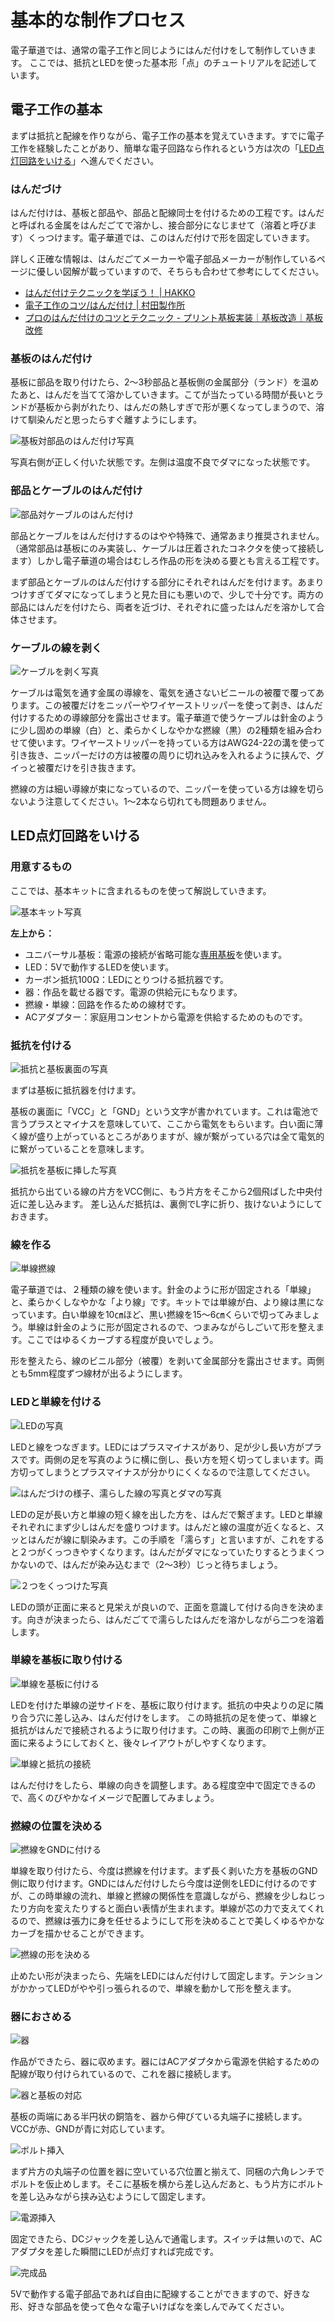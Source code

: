 # 基本的な制作プロセス

電子華道では、通常の電子工作と同じようにはんだ付けをして制作していきます。
ここでは、抵抗とLEDを使った基本形「点」のチュートリアルを記述しています。

## 電子工作の基本

まずは抵抗と配線を作りながら、電子工作の基本を覚えていきます。すでに電子工作を経験したことがあり、簡単な電子回路なら作れるという方は次の「[LED点灯回路をいける](#LED点灯回路をいける)」へ進んでください。

### はんだづけ

はんだ付けは、基板と部品や、部品と配線同士を付けるための工程です。はんだと呼ばれる金属をはんだごてで溶かし、接合部分になじませて（溶着と呼びます）くっつけます。電子華道では、このはんだ付けで形を固定していきます。

詳しく正確な情報は、はんだごてメーカーや電子部品メーカーが制作しているページに優しい図解が載っていますので、そちらも合わせて参考にしてください。

- [はんだ付けテクニックを学ぼう！ | HAKKO](http://handa-craft.hakko.com/)
- [電子工作のコツ/はんだ付け | 村田製作所](https://www.murata.com/ja-jp/campaign/ads/japan/elekids/ele/craft/knack/soldering)
- [プロのはんだ付けのコツとテクニック - プリント基板実装｜基板改造｜基板改修](https://www.kogadenshi.co.jp/半田付けテクニック/)

### 基板のはんだ付け

基板に部品を取り付けたら、2～3秒部品と基板側の金属部分（ランド）を温めたあと、はんだを当てて溶かしていきます。こてが当たっている時間が長いとランドが基板から剥がれたり、はんだの熱しすぎで形が悪くなってしまうので、溶けて馴染んだと思ったらすぐ離すようにします。

![基板対部品のはんだ付け写真](assets/solder.jpg)

写真右側が正しく付いた状態です。左側は温度不良でダマになった状態です。

### 部品とケーブルのはんだ付け

![部品対ケーブルのはんだ付け](assets/solder_part_cable.jpg)

部品とケーブルをはんだ付けするのはやや特殊で、通常あまり推奨されません。（通常部品は基板にのみ実装し、ケーブルは圧着されたコネクタを使って接続します）しかし電子華道の場合はむしろ作品の形を決める要とも言える工程です。

まず部品とケーブルのはんだ付けする部分にそれぞれはんだを付けます。あまりつけすぎてダマになってしまうと見た目にも悪いので、少しで十分です。両方の部品にはんだを付けたら、両者を近づけ、それぞれに盛ったはんだを溶かして合体させます。

### ケーブルの線を剥く

![ケーブルを剥く写真](assets/wire_strip.jpg)

ケーブルは電気を通す金属の導線を、電気を通さないビニールの被覆で覆ってあります。この被覆だけをニッパーやワイヤーストリッパーを使って剥き、はんだ付けするための導線部分を露出させます。電子華道で使うケーブルは針金のように少し固めの単線（白）と、柔らかくしなやかな撚線（黒）の2種類を組み合わせて使います。ワイヤーストリッパーを持っている方はAWG24-22の溝を使って引き抜き、ニッパーだけの方は被覆の周りに切れ込みを入れるように挟んで、グイっと被覆だけを引き抜きます。

撚線の方は細い導線が束になっているので、ニッパーを使っている方は線を切らないよう注意してください。1～2本なら切れても問題ありません。

## LED点灯回路をいける

### 用意するもの

ここでは、基本キットに含まれるものを使って解説していきます。

![基本キット写真](assets/kit.jpg)

**左上から：**

- ユニバーサル基板：電源の接続が省略可能な[専用基板](../resources/pcb/universal_plate_v1)を使います。
- LED：5Vで動作するLEDを使います。
- カーボン抵抗100Ω：LEDにとりつける抵抗器です。
- 器：作品を載せる器です。電源の供給元にもなります。
- 撚線・単線：回路を作るための線材です。
- ACアダプター：家庭用コンセントから電源を供給するためのものです。

### 抵抗を付ける

![抵抗と基板裏面の写真](assets/registor_pcb.jpg)

まずは基板に抵抗器を付けます。

基板の裏面に「VCC」と「GND」という文字が書かれています。これは電池で言うプラスとマイナスを意味していて、ここから電気をもらいます。白い面に薄く線が盛り上がっているところがありますが、線が繋がっている穴は全て電気的に繋がっていることを意味します。

![抵抗を基板に挿した写真](assets/reg_insert_bottom.jpg)

抵抗から出ている線の片方をVCC側に、もう片方をそこから2個飛ばした中央付近に差し込みます。
差し込んだ抵抗は、裏側でL字に折り、抜けないようにしておきます。

### 線を作る

![単線撚線](assets/wire.jpg)

電子華道では、２種類の線を使います。針金のように形が固定される「単線」と、柔らかくしなやかな「より線」です。キットでは単線が白、より線は黒になっています。白い単線を10㎝ほど、黒い撚線を15～6㎝くらいで切ってみましょう。単線は針金のように形が固定されるので、つまみながらしごいて形を整えます。ここではゆるくカーブする程度が良いでしょう。

形を整えたら、線のビニル部分（被覆）を剥いて金属部分を露出させます。両側とも5mm程度ずつ線材が出るようにします。

### LEDと単線を付ける

![LEDの写真](assets/led.jpg)

LEDと線をつなぎます。LEDにはプラスマイナスがあり、足が少し長い方がプラスです。両側の足を写真のように横に倒し、長い方を短く切ってしまいます。両方切ってしまうとプラスマイナスが分かりにくくなるので注意してください。

![はんだづけの様子、濡らした線の写真とダマの写真](assets/solder_part_cable.jpg)

LEDの足が長い方と単線の短く線を出した方を、はんだで繋ぎます。LEDと単線それぞれにまず少しはんだを盛りつけます。はんだと線の温度が近くなると、スッとはんだが線に馴染みます。この手順を「濡らす」と言いますが、これをすると２つがくっつきやすくなります。はんだがダマになっていたりするとうまくつかないので、はんだが染み込むまで（2～3秒）じっと待ちましょう。

![２つをくっつけた写真](assets/led_cable.jpg)

LEDの頭が正面に来ると見栄えが良いので、正面を意識して付ける向きを決めます。向きが決まったら、はんだごてで濡らしたはんだを溶かしながら二つを溶着します。

### 単線を基板に取り付ける

![単線を基板に付ける](assets/cable_solder.jpg)

LEDを付けた単線の逆サイドを、基板に取り付けます。抵抗の中央よりの足に隣り合う穴に差し込み、はんだ付けをします。
この時抵抗の足を使って、単線と抵抗がはんだで接続されるように取り付けます。この時、裏面の印刷で上側が正面に来るようにしておくと、後々レイアウトがしやすくなります。

![単線と抵抗の接続](assets/wiring_single.jpg)

はんだ付けをしたら、単線の向きを調整します。ある程度空中で固定できるので、高くのびやかなイメージで配置してみましょう。

### 撚線の位置を決める

![撚線をGNDに付ける](assets/solder_gnd.jpg)

単線を取り付けたら、今度は撚線を付けます。まず長く剥いた方を基板のGND側に取り付けます。GNDにはんだ付けしたら今度は逆側をLEDに付けるのですが、この時単線の流れ、単線と撚線の関係性を意識しながら、撚線を少しねじったり方向を変えたりすると面白い表情が生まれます。単線が芯の力で支えてくれるので、撚線は張力に身を任せるようにして形を決めることで美しくゆるやかなカーブを描かせることができます。

![撚線の形を決める](assets/wiring.jpg)

止めたい形が決まったら、先端をLEDにはんだ付けして固定します。テンションがかかってLEDがやや引っ張られるので、単線を動かして形を整えます。

### 器におさめる

![器](assets/vase.jpg)

作品ができたら、器に収めます。器にはACアダプタから電源を供給するための配線が取り付けられているので、これを器に接続します。

![器と基板の対応](assets/vase_board.jpg)

基板の両端にある半円状の銅箔を、器から伸びている丸端子に接続します。VCCが赤、GNDが青に対応しています。

![ボルト挿入](assets/vase_insert.jpg)

まず片方の丸端子の位置を器に空いている穴位置と揃えて、同梱の六角レンチでボルトを仮止めします。そこに基板を横から差し込んだあと、もう片方にボルトを差し込みながら挟み込むようにして固定します。

![電源挿入](assets/power_insert.jpg)

固定できたら、DCジャックを差し込んで通電します。スイッチは無いので、ACアダプタを差した瞬間にLEDが点灯すれば完成です。

![完成品](assets/finish.jpg)

5Vで動作する電子部品であれば自由に配線することができますので、好きな形、好きな部品を使って色々な電子いけばなを楽しんでみてください。